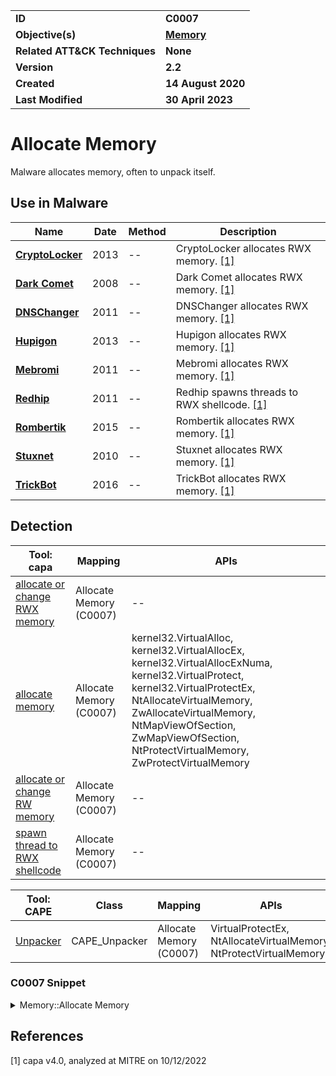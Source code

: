<table>
<tr>
<td><b>ID</b></td>
<td><b>C0007</b></td>
</tr>
<tr>
<td><b>Objective(s)</b></td>
<td><b><a href="../memory">Memory</a></b></td>
</tr>
<tr>
<td><b>Related ATT&CK Techniques</b></td>
<td><b>None</b></td>
</tr>
<tr>
<td><b>Version</b></td>
<td><b>2.2</b></td>
</tr>
<tr>
<td><b>Created</b></td>
<td><b>14 August 2020</b></td>
</tr>
<tr>
<td><b>Last Modified</b></td>
<td><b>30 April 2023</b></td>
</tr>
</table>


# Allocate Memory

Malware allocates memory, often to unpack itself. 

## Use in Malware

|Name|Date|Method|Description|
|---|---|---|---|
|[**CryptoLocker**](../../xample-malware/cryptolocker.md)|2013|--|CryptoLocker allocates RWX memory. [[1]](#1)|
|[**Dark Comet**](../../xample-malware/dark-comet.md)|2008|--|Dark Comet allocates RWX memory. [[1]](#1)|
|[**DNSChanger**](../../xample-malware/dnschanger.md)|2011|--|DNSChanger allocates RWX memory. [[1]](#1)|
|[**Hupigon**](../../xample-malware/hupigon.md)|2013|--|Hupigon allocates RWX memory. [[1]](#1)|
|[**Mebromi**](../../xample-malware/mebromi.md)|2011|--|Mebromi allocates RWX memory. [[1]](#1)|
|[**Redhip**](../../xample-malware/redhip.md)|2011|--|Redhip spawns threads to RWX shellcode. [[1]](#1)|
|[**Rombertik**](../../xample-malware/rombertik.md)|2015|--|Rombertik allocates RWX memory. [[1]](#1)|
|[**Stuxnet**](../../xample-malware/stuxnet.md)|2010|--|Stuxnet allocates RWX memory. [[1]](#1)|
|[**TrickBot**](../../xample-malware/trickbot.md)|2016|--|TrickBot allocates RWX memory. [[1]](#1)|

## Detection

|Tool: capa|Mapping|APIs|
|---|---|---|
|[allocate or change RWX memory](https://github.com/mandiant/capa-rules/blob/master/host-interaction/process/inject/allocate-or-change-rwx-memory.yml)|Allocate Memory (C0007)|--|
|[allocate memory](https://github.com/mandiant/capa-rules/blob/master/lib/allocate-memory.yml)|Allocate Memory (C0007)|kernel32.VirtualAlloc, kernel32.VirtualAllocEx, kernel32.VirtualAllocExNuma, kernel32.VirtualProtect, kernel32.VirtualProtectEx, NtAllocateVirtualMemory, ZwAllocateVirtualMemory, NtMapViewOfSection, ZwMapViewOfSection, NtProtectVirtualMemory, ZwProtectVirtualMemory|
|[allocate or change RW memory](https://github.com/mandiant/capa-rules/blob/master/lib/allocate-or-change-rw-memory.yml)|Allocate Memory (C0007)|--|
|[spawn thread to RWX shellcode](https://github.com/mandiant/capa-rules/blob/master/load-code/shellcode/spawn-thread-to-rwx-shellcode.yml)|Allocate Memory (C0007)|--|

|Tool: CAPE|Class|Mapping|APIs|
|---|--|---|---|
|[Unpacker](https://github.com/kevoreilly/CAPEv2/blob/master/modules/signatures/CAPE.py)|CAPE_Unpacker|Allocate Memory (C0007)|VirtualProtectEx, NtAllocateVirtualMemory, NtProtectVirtualMemory|

### C0007 Snippet
<details>
<summary> Memory::Allocate Memory </summary>
SHA256: 000b535ab2a4fec86e2d8254f8ed65c6ebd37309ed68692c929f8f93a99233f6
Location: 0x422BDC
<pre>
push    0x40    ; Memory protections to apply to pages in allocated memory region (in this case, PAGE_EXECUTE_READWRITE, which allows execute, read-only, or read/write access to the allocated memory)
push    0x1000  ; The type of allocation to perform (in this case, MEM_COMMIT which allocates empty virtual memory to begin with and only allocates physical pages when needed).
push    0x1000  ; Size of region to allocate in bytes
push    0x0     ; Starting address for region where memory should be allocated (not provided in this example)
call    KERNEL32.DLL::VirtualAlloc      ; call function to allocate virtual memory
</pre>
</details>

## References

<a name="1">[1]</a> capa v4.0, analyzed at MITRE on 10/12/2022

